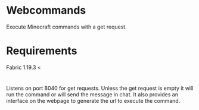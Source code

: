 # Webcommands
Execute Minecraft commands with a get request.

# Requirements
Fabric 1.19.3 <

# 
Listens on port 8040 for get requests. Unless the get request is empty it will run the command or will send the message in chat. It also provides an interface on the webpage to generate the url to execute the command.
